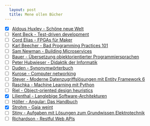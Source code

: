 ```yaml
---
  layout: post
  title: Mene ollen Bücher
---
```

 * [x] [Aldous Huxley - Schöne neue Welt](https://www.amazon.de/Sch%C3%B6ne-Neue-Welt-Zukunft-Fischer/dp/3596905737/ref=sr_1_1?__mk_de_DE=%C3%85M%C3%85%C5%BD%C3%95%C3%91&keywords=sch%C3%B6ne+neue+welt&qid=1556214727&s=gateway&sr=8-1)
 * [ ] [Kent Beck - Test-driven development](https://www.amazon.de/Test-Driven-Development-Example-Signature/dp/0321146530/ref=sr_1_1?__mk_de_DE=%C3%85M%C3%85%C5%BD%C3%95%C3%91&crid=1XDAZ5TOMFRBO&keywords=test+driven+development&qid=1556214781&s=books-intl-de&sprefix=test+dr%2Caps%2C227&sr=1-1)
 * [ ] [Cord Elias - FPGAs für Maker](https://www.amazon.de/FPGAs-f%C3%BCr-Maker-praktische-programmierbare/dp/3864901731/ref=sr_1_1?__mk_de_DE=%C3%85M%C3%85%C5%BD%C3%95%C3%91&keywords=maker+fpga&qid=1556214826&s=books&sr=1-1-catcorr)
 * [ ] [Karl Beecher - Bad Programming Practices 101](https://www.amazon.de/Bad-Programming-Practices-101-Learning/dp/1484234103/ref=sr_1_fkmrnull_1?__mk_de_DE=%C3%85M%C3%85%C5%BD%C3%95%C3%91&crid=2WDC0WCB5RQAZ&keywords=bad+programming+practices+101&qid=1556223126&s=gateway&sprefix=bad+programming%2Caps%2C394&sr=8-1-fkmrnull)
 * [ ] [Sam Newman - Building Microservices](https://www.amazon.de/Building-Microservices-Sam-Newman/dp/1491950358/ref=sr_1_1?__mk_de_DE=%C3%85M%C3%85%C5%BD%C3%95%C3%91&crid=3B5R11A13CL7U&keywords=building+microservices&qid=1556223169&s=gateway&sprefix=building+mi%2Caps%2C214&sr=8-1)
 * [ ] [Bauer - Übersetzung objektorientierter Programmiersprachen](https://www.amazon.de/%C3%9Cbersetzung-objektorientierter-Programmiersprachen-Java-Compiler%C2%93-Springer-Lehrbuch/dp/3540642560/ref=sr_1_fkmrnull_1?__mk_de_DE=%C3%85M%C3%85%C5%BD%C3%95%C3%91&crid=2MBR6MJX7J0Z4&keywords=%C3%BCbersetzung+objektorientierter+programmiersprachen&qid=1556223229&s=gateway&sprefix=%C3%BCbersetzung+obj%2Caps%2C194&sr=8-1-fkmrnull)
 * [ ] [Peter Hubwieser - Didaktik der Informatik](https://www.amazon.de/Didaktik-Informatik-Grundlagen-Konzepte-Beispiele/dp/354072477X/ref=sr_1_2?__mk_de_DE=%C3%85M%C3%85%C5%BD%C3%95%C3%91&crid=2ON3CEF3MNOHK&keywords=didaktik+informatik&qid=1556223279&s=gateway&sprefix=didaktik+in%2Caps%2C229&sr=8-2)
 * [ ] [Duden - Synonymwörterbuch](https://www.amazon.de/Duden-Synonymw%C3%B6rterbuch-Treffend-formulieren-sinnverwandten/dp/3411040874/ref=sr_1_1?__mk_de_DE=%C3%85M%C3%85%C5%BD%C3%95%C3%91&crid=18NI1AHD22THX&keywords=duden+synonymwoerterbuch&qid=1556223319&s=gateway&sprefix=duden+sy%2Caps%2C210&sr=8-1)
 * [ ] [Kurose - Computer networking](https://www.amazon.de/Computer-Networking-Top-Down-Approach-6Th/dp/9332585490/ref=sr_1_4?__mk_de_DE=%C3%85M%C3%85%C5%BD%C3%95%C3%91&keywords=kurose+computer+networking&qid=1556223380&s=gateway&sr=8-4)
 * [ ] [Steyer - Moderne Datenzugriffslösungen mit Entity Framework 6](https://www.amazon.de/Moderne-Datenzugriffsl%C3%B6sungen-Entity-Framework-Datenbankprogrammierung/dp/3934279139/ref=sr_1_fkmr0_2?__mk_de_DE=%C3%85M%C3%85%C5%BD%C3%95%C3%91&keywords=steyr+entity+framework+6&qid=1556223464&s=gateway&sr=8-2-fkmr0)
 * [ ] [Raschka - Machine Learning mit Python](https://www.amazon.de/Machine-Learning-mit-Python-Praxis-Handbuch/dp/3958454224/ref=sr_1_4?__mk_de_DE=%C3%85M%C3%85%C5%BD%C3%95%C3%91&crid=187A9LUU94SDI&keywords=raschka+python+machine+learning&qid=1556223517&s=gateway&sprefix=raschka%2Caps%2C195&sr=8-4)
 * [ ] [Riel - Object-oriented design heuristics](https://www.amazon.de/Object-Oriented-Design-Heuristics-paperback-Arthur/dp/0321774965/ref=sr_1_1?__mk_de_DE=%C3%85M%C3%85%C5%BD%C3%95%C3%91&keywords=object+oriented+desihn+heuristics&qid=1556223584&s=gateway&sr=8-1-spell)
 * [x] [Lilienthal - Langlebige Software-Architekturen](https://www.amazon.de/Langlebige-Software-Architekturen-Technische-analysieren-begrenzen/dp/3864904943/ref=sr_1_1?__mk_de_DE=%C3%85M%C3%85%C5%BD%C3%95%C3%91&crid=AS4XY83AE5LY&keywords=langlebige+software-architekturen&qid=1556223637&s=gateway&sprefix=langlebi%2Caps%2C203&sr=8-1)
 * [ ] [Höller - Angular: Das Handbuch](https://www.amazon.de/Angular-JavaScript-Framework-Einf%C3%BChrung-fortgeschrittene-TypeScript-Techniken/dp/3836239140/ref=sr_1_fkmrnull_2?__mk_de_DE=%C3%85M%C3%85%C5%BD%C3%95%C3%91&keywords=h%C3%B6ller+angular&qid=1556223713&s=gateway&sr=8-2-fkmrnull)
 * [x] [Strohm - Gaia weint](https://www.amazon.de/GAIA-WEINT-Holger-Strohm/dp/3869940476/ref=sr_1_fkmrnull_1?__mk_de_DE=%C3%85M%C3%85%C5%BD%C3%95%C3%91&keywords=gaia+weint&qid=1556223757&s=gateway&sr=8-1-fkmrnull)
 * [ ] [Stiny - Aufgaben mit Lösungen zum Grundwissen Elektrotechnik](https://www.amazon.de/Aufgaben-L%C3%B6sungen-Grundwissen-Elektrotechnik-%C3%9Cbungsaufgaben/dp/3772359604/ref=sr_1_15?__mk_de_DE=%C3%85M%C3%85%C5%BD%C3%95%C3%91&crid=3CC6608KURSUJ&keywords=stiny+elektrotechnik&qid=1556223798&s=gateway&sprefix=stiny+el%2Caps%2C197&sr=8-15)
 * [ ] [Richardson - Restful Web APIs](https://www.amazon.de/RESTful-Web-APIs-Leonard-Richardson/dp/1449358063/ref=sr_1_1?__mk_de_DE=%C3%85M%C3%85%C5%BD%C3%95%C3%91&crid=2BECYFWNDP81L&keywords=restful+web+apis&qid=1556223849&s=gateway&sprefix=restfull+we%2Caps%2C200&sr=8-1)
